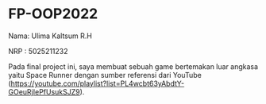 # FP-OOP2022
Nama: Ulima Kaltsum R.H

NRP : 5025211232

Pada final project ini, saya membuat sebuah game bertemakan luar angkasa yaitu Space Runner dengan sumber referensi dari YouTube (https://youtube.com/playlist?list=PL4wcbt63yAbdtY-GOeuRjIePfUsukSJZ9).

